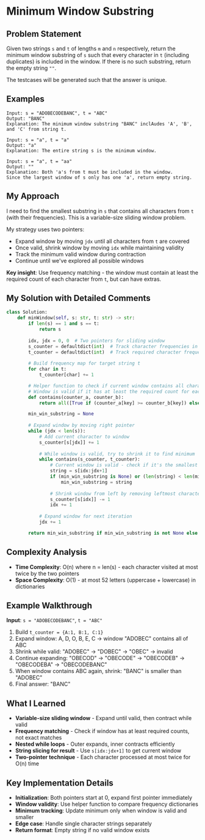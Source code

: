 # Minimum Window Substring

## Problem Statement
Given two strings `s` and `t` of lengths `m` and `n` respectively, return the minimum window substring of `s` such that every character in `t` (including duplicates) is included in the window. If there is no such substring, return the empty string `""`.

The testcases will be generated such that the answer is unique.

## Examples
```
Input: s = "ADOBECODEBANC", t = "ABC"
Output: "BANC"
Explanation: The minimum window substring "BANC" inclAudes 'A', 'B', and 'C' from string t.

Input: s = "a", t = "a"
Output: "a"
Explanation: The entire string s is the minimum window.

Input: s = "a", t = "aa"
Output: ""
Explanation: Both 'a's from t must be included in the window.
Since the largest window of s only has one 'a', return empty string.
```

## My Approach
I need to find the smallest substring in `s` that contains all characters from `t` (with their frequencies). This is a variable-size sliding window problem.

My strategy uses two pointers:
- Expand window by moving `jdx` until all characters from `t` are covered
- Once valid, shrink window by moving `idx` while maintaining validity
- Track the minimum valid window during contraction
- Continue until we've explored all possible windows

**Key insight**: Use frequency matching - the window must contain at least the required count of each character from `t`, but can have extras.

## My Solution with Detailed Comments
```python
class Solution:
    def minWindow(self, s: str, t: str) -> str:
        if len(s) == 1 and s == t:
            return s
            
        idx, jdx = 0, 0  # Two pointers for sliding window
        s_counter = defaultdict(int)  # Track character frequencies in current window
        t_counter = defaultdict(int)  # Track required character frequencies
        
        # Build frequency map for target string t
        for char in t:
            t_counter[char] += 1

        # Helper function to check if current window contains all characters of t
        # Window is valid if it has at least the required count for each character
        def contains(counter_a, counter_b):
            return all([True if (counter_a[key] >= counter_b[key]) else False for key in counter_b.keys()])

        min_win_substring = None
        
        # Expand window by moving right pointer
        while (jdx < len(s)):
            # Add current character to window
            s_counter[s[jdx]] += 1
            
            # While window is valid, try to shrink it to find minimum
            while contains(s_counter, t_counter):
                # Current window is valid - check if it's the smallest so far
                string = s[idx:jdx+1]
                if (min_win_substring is None) or (len(string) < len(min_win_substring)):
                    min_win_substring = string
                
                # Shrink window from left by removing leftmost character
                s_counter[s[idx]] -= 1
                idx += 1
            
            # Expand window for next iteration
            jdx += 1

        return min_win_substring if min_win_substring is not None else ""
```

## Complexity Analysis
- **Time Complexity**: O(n) where n = len(s) - each character visited at most twice by the two pointers
- **Space Complexity**: O(1) - at most 52 letters (uppercase + lowercase) in dictionaries

## Example Walkthrough
**Input**: `s = "ADOBECODEBANC"`, `t = "ABC"`

1. Build `t_counter = {A:1, B:1, C:1}`
2. Expand window: A, D, O, B, E, C → window "ADOBEC" contains all of ABC
3. Shrink while valid: "ADOBEC" → "DOBEC" → "OBEC" → invalid
4. Continue expanding: "OBECOD" → "OBECODE" → "OBECODEB" → "OBECODEBA" → "OBECODEBANC"
5. When window contains ABC again, shrink: "BANC" is smaller than "ADOBEC"
6. Final answer: "BANC"

## What I Learned
- **Variable-size sliding window** - Expand until valid, then contract while valid
- **Frequency matching** - Check if window has at least required counts, not exact matches
- **Nested while loops** - Outer expands, inner contracts efficiently
- **String slicing for result** - Use `s[idx:jdx+1]` to get current window
- **Two-pointer technique** - Each character processed at most twice for O(n) time

## Key Implementation Details
- **Initialization**: Both pointers start at 0, expand first pointer immediately
- **Window validity**: Use helper function to compare frequency dictionaries
- **Minimum tracking**: Update minimum only when window is valid and smaller
- **Edge case**: Handle single character strings separately
- **Return format**: Empty string if no valid window exists